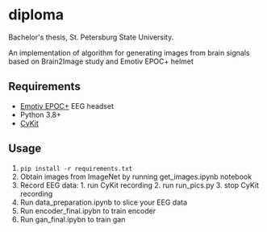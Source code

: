 # diploma
Bachelor's thesis, St. Petersburg State University.

An implementation of algorithm for generating images from brain signals based on Brain2Image study and Emotiv EPOC+ helmet

## Requirements

- [Emotiv EPOC+](https://www.emotiv.com/epoc/) EEG headset
- Python 3.8+
- [CyKit](https://github.com/CymatiCorp/CyKit)

## Usage

1. `pip install -r requirements.txt`
2. Obtain images from ImageNet by running get_images.ipynb notebook
3. Record EEG data: 1. run CyKit recording
                    2. run run_pics.py
                    3. stop CyKit recording
4. Run data_preparation.ipynb to slice your EEG data
5. Run encoder_final.ipybn to train encoder
6. Run gan_final.ipybn to train gan
